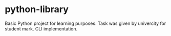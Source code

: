 # python-library
Basic Python project for learning purposes. Task was given by univercity for student mark. CLI implementation.
